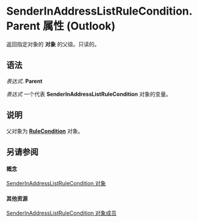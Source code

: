
# SenderInAddressListRuleCondition.Parent 属性 (Outlook)

返回指定对象的 **对象** 的父级。只读的。


## 语法

 _表达式_. **Parent**

 _表达式_ 一个代表 **SenderInAddressListRuleCondition** 对象的变量。


## 说明

父对象为  **[RuleCondition](e03f91c2-2c08-b036-104a-d6246f28bc2d.md)** 对象。


## 另请参阅


#### 概念


[SenderInAddressListRuleCondition 对象](c43aa055-8d4f-e264-07dd-4c5519faf1c7.md)
#### 其他资源


[SenderInAddressListRuleCondition 对象成员](260ce9da-395c-5b4e-2234-3e4e9013ac14.md)